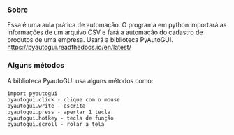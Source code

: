 ### Sobre
Essa é uma aula prática de automação.
O programa em python importará as informações de um arquivo CSV e fará a automação do cadastro de produtos de uma empresa.
Usará a biblioteca PyAutoGUI.
https://pyautogui.readthedocs.io/en/latest/

### Alguns métodos
A biblioteca PyautoGUI usa alguns métodos como:
```
import pyautogui
pyautogui.click - clique com o mouse
pyautogui.write - escrita
pyautogui.press - apertar 1 tecla
pyautogui.hotkey - tecla de função
pyautogui.scroll - rolar a tela
```

